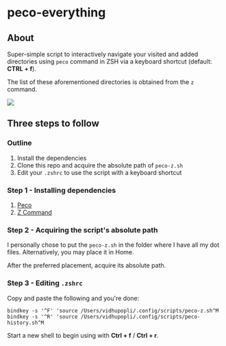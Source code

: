 # peco-everything

## About

Super-simple script to interactively navigate your visited and added  directories using `peco` command in ZSH via a keyboard shortcut (default: **CTRL + f**).

The list of these aforementioned directories is obtained from the `z` command.

![](https://github.com/vidhupopli/peco-everything/blob/main/usage.gif)

## Three steps to follow

### Outline

1. Install the dependencies
2. Clone this repo and acquire the absolute path of `peco-z.sh`
3. Edit your `.zshrc` to use the script with a keyboard shortcut

### Step 1 - Installing dependencies

1. [Peco](https://github.com/peco/peco)
2. [Z Command](https://github.com/agkozak/zsh-z)

### Step 2 - Acquiring the script's absolute path

I personally chose to put the `peco-z.sh` in the folder where I have all my dot files. Alternatively, you may place it in Home.

After the preferred placement, acquire its absolute path.

### Step 3 - Editing `.zshrc`

Copy and paste the following and you're done:

`bindkey -s '^F' 'source /Users/vidhupopli/.config/scripts/peco-z.sh^M`
`bindkey -s '^R' 'source /Users/vidhupopli/.config/scripts/peco-history.sh^M`

Start a new shell to begin using with **Ctrl + f** / **Ctrl + r**.
